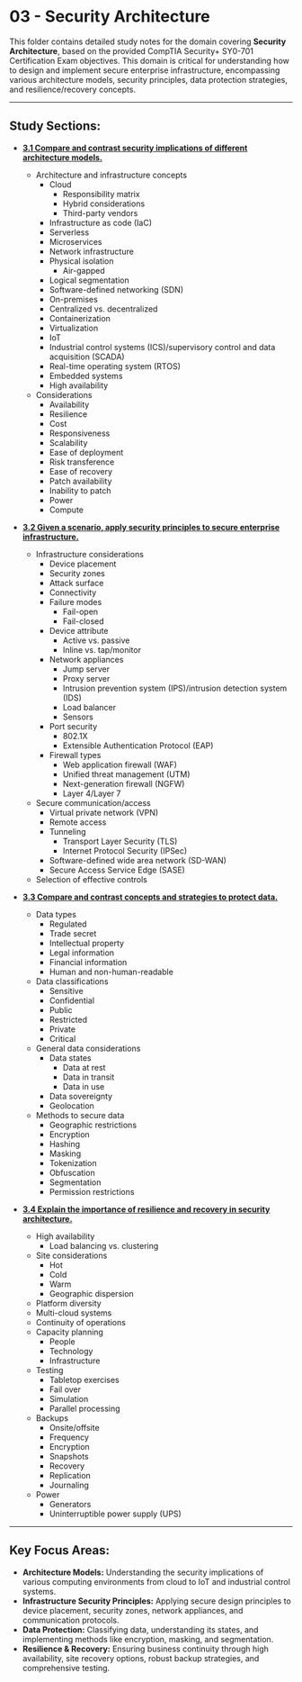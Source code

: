 # 03 - Security Architecture

This folder contains detailed study notes for the domain covering **Security Architecture**, based on the provided CompTIA Security+ SY0-701 Certification Exam objectives. This domain is critical for understanding how to design and implement secure enterprise infrastructure, encompassing various architecture models, security principles, data protection strategies, and resilience/recovery concepts.

---

## Study Sections:

* **[3.1 Compare and contrast security implications of different architecture models.](3.0-Architecture-Models.md)**
    * Architecture and infrastructure concepts
        * Cloud
            * Responsibility matrix
            * Hybrid considerations
            * Third-party vendors
        * Infrastructure as code (IaC)
        * Serverless
        * Microservices
        * Network infrastructure
        * Physical isolation
            * Air-gapped
        * Logical segmentation
        * Software-defined networking (SDN)
        * On-premises
        * Centralized vs. decentralized
        * Containerization
        * Virtualization
        * IoT
        * Industrial control systems (ICS)/supervisory control and data acquisition (SCADA)
        * Real-time operating system (RTOS)
        * Embedded systems
        * High availability
    * Considerations
        * Availability
        * Resilience
        * Cost
        * Responsiveness
        * Scalability
        * Ease of deployment
        * Risk transference
        * Ease of recovery
        * Patch availability
        * Inability to patch
        * Power
        * Compute

* **[3.2 Given a scenario, apply security principles to secure enterprise infrastructure.](3.1-Secure-Enterprise-Infrastructure.md)**
    * Infrastructure considerations
        * Device placement
        * Security zones
        * Attack surface
        * Connectivity
        * Failure modes
            * Fail-open
            * Fail-closed
        * Device attribute
            * Active vs. passive
            * Inline vs. tap/monitor
        * Network appliances
            * Jump server
            * Proxy server
            * Intrusion prevention system (IPS)/intrusion detection system (IDS)
            * Load balancer
            * Sensors
        * Port security
            * 802.1X
            * Extensible Authentication Protocol (EAP)
        * Firewall types
            * Web application firewall (WAF)
            * Unified threat management (UTM)
            * Next-generation firewall (NGFW)
            * Layer 4/Layer 7
    * Secure communication/access
        * Virtual private network (VPN)
        * Remote access
        * Tunneling
            * Transport Layer Security (TLS)
            * Internet Protocol Security (IPSec)
        * Software-defined wide area network (SD-WAN)
        * Secure Access Service Edge (SASE)
    * Selection of effective controls

* **[3.3 Compare and contrast concepts and strategies to protect data.](3.2-Data-Protection-Strategies.md)**
    * Data types
        * Regulated
        * Trade secret
        * Intellectual property
        * Legal information
        * Financial information
        * Human and non-human-readable
    * Data classifications
        * Sensitive
        * Confidential
        * Public
        * Restricted
        * Private
        * Critical
    * General data considerations
        * Data states
            * Data at rest
            * Data in transit
            * Data in use
        * Data sovereignty
        * Geolocation
    * Methods to secure data
        * Geographic restrictions
        * Encryption
        * Hashing
        * Masking
        * Tokenization
        * Obfuscation
        * Segmentation
        * Permission restrictions

* **[3.4 Explain the importance of resilience and recovery in security architecture.](3.3-Resilience-Recovery.md)**
    * High availability
        * Load balancing vs. clustering
    * Site considerations
        * Hot
        * Cold
        * Warm
        * Geographic dispersion
    * Platform diversity
    * Multi-cloud systems
    * Continuity of operations
    * Capacity planning
        * People
        * Technology
        * Infrastructure
    * Testing
        * Tabletop exercises
        * Fail over
        * Simulation
        * Parallel processing
    * Backups
        * Onsite/offsite
        * Frequency
        * Encryption
        * Snapshots
        * Recovery
        * Replication
        * Journaling
    * Power
        * Generators
        * Uninterruptible power supply (UPS)

---

## Key Focus Areas:

* **Architecture Models:** Understanding the security implications of various computing environments from cloud to IoT and industrial control systems.
* **Infrastructure Security Principles:** Applying secure design principles to device placement, security zones, network appliances, and communication protocols.
* **Data Protection:** Classifying data, understanding its states, and implementing methods like encryption, masking, and segmentation.
* **Resilience & Recovery:** Ensuring business continuity through high availability, site recovery options, robust backup strategies, and comprehensive testing.
